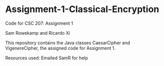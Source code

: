 # Assignment-1-Classical-Encryption
Code for CSC 207: Assignment 1

Sam Rowekamp and Ricardo Xi

This repository contains the Java classes CaesarCipher and VigenereCipher, the assigned code for Assignment 1.

Resources used: Emailed SamR for help
